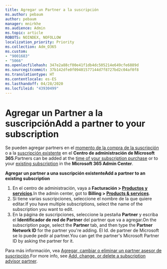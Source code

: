 ```yaml
---
title: Agregar un Partner a la suscripción
ms.author: pebaum
author: pebaum
manager: mnirkhe
ms.audience: Admin
ms.topic: article
ROBOTS: NOINDEX, NOFOLLOW
localization_priority: Priority
ms.collection: Adm_O365
ms.custom:
- "9001683"
- "5066"
ms.openlocfilehash: 347e2a88cf00e41f1db4dc505214e649cfe6889d
ms.sourcegitcommit: 37b142dfe0f09401577144d7f8727bd2c04af0f8
ms.translationtype: HT
ms.contentlocale: es-ES
ms.lasthandoff: 04/28/2020
ms.locfileid: "43930499"
---
```

# <a name="add-a-partner-to-your-subscription"></a><span data-ttu-id="9754b-102">Agregar un Partner a la suscripción</span><span class="sxs-lookup"><span data-stu-id="9754b-102">Add a partner to your subscription</span></span>

<span data-ttu-id="9754b-103">Se pueden agregar partners en el [momento de la compra de la suscripción](https://docs.microsoft.com/microsoft-365/admin/misc/add-partner?view=o365-worldwide#add-a-partner-at-the-time-of-purchase) o a la [suscripción existente](https://docs.microsoft.com/microsoft-365/admin/misc/add-partner?view=o365-worldwide#add-a-partner-to-an-existing-subscription) en el **Centro de administración de Microsoft 365**.</span><span class="sxs-lookup"><span data-stu-id="9754b-103">Partners can be added at the [time of your subscription purchase](https://docs.microsoft.com/microsoft-365/admin/misc/add-partner?view=o365-worldwide#add-a-partner-at-the-time-of-purchase) or to your [existing subscription](https://docs.microsoft.com/microsoft-365/admin/misc/add-partner?view=o365-worldwide#add-a-partner-to-an-existing-subscription) in the **Microsoft 365 Admin Center**.</span></span>

<span data-ttu-id="9754b-104">**Agregar un partner a una suscripción existente**</span><span class="sxs-lookup"><span data-stu-id="9754b-104">**Add a partner to an existing subscription**</span></span>

1. <span data-ttu-id="9754b-105">En el centro de administración, vaya a **Facturación > [Productos y servicios](https://go.microsoft.com/fwlink/p/?linkid=842054)**.</span><span class="sxs-lookup"><span data-stu-id="9754b-105">In the admin center, got to **Billing > [Products & services](https://go.microsoft.com/fwlink/p/?linkid=842054)**.</span></span> 
2. <span data-ttu-id="9754b-106">Si tiene varias suscripciones, seleccione el nombre de la que quiere editar.</span><span class="sxs-lookup"><span data-stu-id="9754b-106">If you have multiple subscriptions, select the name of the subscription you want to edit.</span></span> 
3. <span data-ttu-id="9754b-107">En la página de suscripciones, seleccione la pestaña **Partner** y escriba el **Identificador de red de Partner** del partner que va a agregar.</span><span class="sxs-lookup"><span data-stu-id="9754b-107">On the subscription page, select the **Partner** tab, and then type the **Partner Network ID** for the partner you're adding.</span></span> <span data-ttu-id="9754b-108">El Id. de partner de Microsoft se lo puede pedir al partner.</span><span class="sxs-lookup"><span data-stu-id="9754b-108">You can get the partner's Microsoft Partner ID by asking the partner for it.</span></span> 

<span data-ttu-id="9754b-109">Para más información, vea [Agregar, cambiar o eliminar un partner asesor de suscripción](https://docs.microsoft.com/microsoft-365/admin/misc/add-partner).</span><span class="sxs-lookup"><span data-stu-id="9754b-109">For more info, see [Add, change, or delete a subscription advisor partner](https://docs.microsoft.com/microsoft-365/admin/misc/add-partner).</span></span> 
